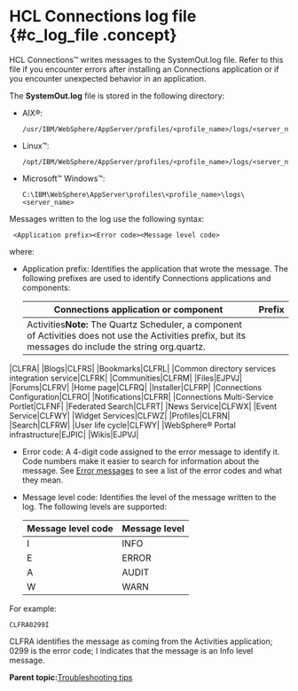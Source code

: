# HCL Connections log file {#c_log_file .concept}

HCL Connections™ writes messages to the SystemOut.log file. Refer to this file if you encounter errors after installing an Connections application or if you encounter unexpected behavior in an application.

The **SystemOut.log** file is stored in the following directory:

-   AIX®:

    ```
    /usr/IBM/WebSphere/AppServer/profiles/<profile_name>/logs/<server_name>
    ```

-   Linux™:

    ```
    /opt/IBM/WebSphere/AppServer/profiles/<profile_name>/logs/<server_name>
    ```

-   Microsoft™ Windows™:

    ```
    C:\IBM\WebSphere\AppServer\profiles\<profile_name>\logs\<server_name>
    ```


Messages written to the log use the following syntax:

```
 <Application prefix><Error code><Message level code>
```

where:

-   Application prefix: Identifies the application that wrote the message. The following prefixes are used to identify Connections applications and components:

    |Connections application or component|Prefix|
    |------------------------------------|------|
    |Activities**Note:** The Quartz Scheduler, a component of Activities does not use the Activities prefix, but its messages do include the string org.quartz.

|CLFRA|
    |Blogs|CLFRS|
    |Bookmarks|CLFRL|
    |Common directory services integration service|CLFRK|
    |Communities|CLFRM|
    |Files|EJPVJ|
    |Forums|CLFRV|
    |Home page|CLFRQ|
    |Installer|CLFRP|
    |Connections Configuration|CLFRO|
    |Notifications|CLFRR|
    |Connections Multi-Service Portlet|CLFNF|
    |Federated Search|CLFRT|
    |News Service|CLFWX|
    |Event Service|CLFWY|
    |Widget Services|CLFWZ|
    |Profiles|CLFRN|
    |Search|CLFRW|
    |User life cycle|CLFWY|
    |WebSphere® Portal infrastructure|EJPIC|
    |Wikis|EJPVJ|

-   Error code: A 4-digit code assigned to the error message to identify it. Code numbers make it easier to search for information about the message. See [Error messages](c_error_codes.md) to see a list of the error codes and what they mean.
-   Message level code: Identifies the level of the message written to the log. The following levels are supported:

    |Message level code|Message level|
    |------------------|-------------|
    |I|INFO|
    |E|ERROR|
    |A|AUDIT|
    |W|WARN|


For example:

```
CLFRA0299I
```

CLFRA identifies the message as coming from the Activities application; 0299 is the error code; I indicates that the message is an Info level message.

**Parent topic:**[Troubleshooting tips](../troubleshoot/ts_c_ts_tips_overview.md)

